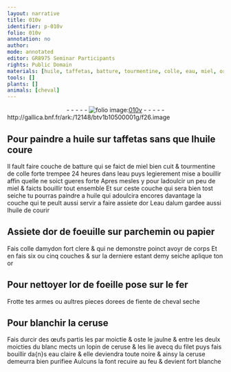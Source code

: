```yaml
---
layout: narrative
title: 010v
identifier: p-010v
folio: 010v
annotation: no
author:
mode: annotated
editor: GR8975 Seminar Participants
rights: Public Domain
materials: [huile, taffetas, batture, tourmentine, colle, eau, miel, or, eau dalum, parchemin, papier, amydon, fer, fiente de cheval seche, ceruse, œufs, jaulne, filet, eau claire]
tools: []
plants: []
animals: [cheval]
---
```


<div class="folio" align="center">- - - - - <a href="http://gallica.bnf.fr/ark:/12148/btv1b10500001g/f26.image" target="_blank"><img src="https://cu-mkp.github.io/2017-workshop-edition/assets/photo-icon.png" alt="folio image: " style="display:inline-block; margin-bottom:-3px;"/>010v</a> - - - - - </div> http://gallica.bnf.fr/ark:/12148/btv1b10500001g/f26.image   

## Pour paindre a <span class="m">huile</span> sur <span class="m">taffetas</span> sans que l<span class="m">huile</span> coure

 
Il fault faire couche de <span class="m">batture</span> qui se faict de miel bien cuit & <span class="m">tourmentine</span> de <span class="m">colle</span> forte trempee 24 heures dans l<span class="m">eau</span> puys legierement mise a bouillir affin quelle ne soict gueres forte Apres mesles y pour ladoulcir un peu de <span class="m">miel</span> & faicts bouillir tout ensemble Et sur ceste couche qui sera bien tost seiche tu pourras paindre a <span class="m">huile</span> qui adoulcira encores davantage la couche qui te peult aussi servir a faire assiete d<span class="m">or</span> L<span class="m">eau dalum</span> gardee aussi l<span class="m">huile</span> de courir
    

## Assiete d<span class="m">or</span> de foeuille sur <span class="m">parchemin</span> ou <span class="m">papier</span>

 
Fais colle d<span class="m">amydon</span> fort clere & qui ne demonstre poinct avoyr de corps Et en fais six ou cinq couches & sur la derniere estant demy seiche aplique ton <span class="m">or</span>
    

## Pour nettoyer l<span class="m">or</span> de foeille pose sur le <span class="m">fer</span>

 
Frotte tes armes ou aultres pieces dorees de <span class="m">fiente de <span class="al">cheval</span> seche</span>
    

## Pour blanchir la <span class="m">ceruse</span>

 
Fais durcir des <span class="m">œufs</span> partis les par moictie & oste le <span class="m">jaulne</span> & entre les deulx moicties du blanc mects un lopin de <span class="m">ceruse</span> & les lie avecq du <span class="m">filet</span> puys fais bouillir da{n}s <span class="m">eau claire</span> & elle deviendra toute noire & ainsy la <span class="m">ceruse</span> demeurra bien purifiee Aulcuns la font recuire au feu & devient fort blanche
 